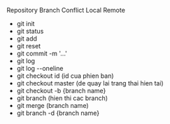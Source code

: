 Repository
Branch
Conflict
Local
Remote

- git init
- git status
- git add
- git reset
- git commit -m '...'
- git log
- git log --oneline
- git checkout id (id cua phien ban)
- git checkout master (de quay lai trang thai hien tai)
- git checkout -b {branch name}
- git branch (hien thi cac branch)
- git merge (branch name)
- git branch -d {branch name}